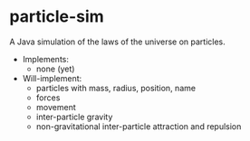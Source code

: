 particle-sim
============

A Java simulation of the laws of the universe on particles.

* Implements:
    * none (yet)  
* Will-implement:
    * particles with mass, radius, position, name
    * forces
    * movement
    * inter-particle gravity
    * non-gravitational inter-particle attraction and repulsion  
